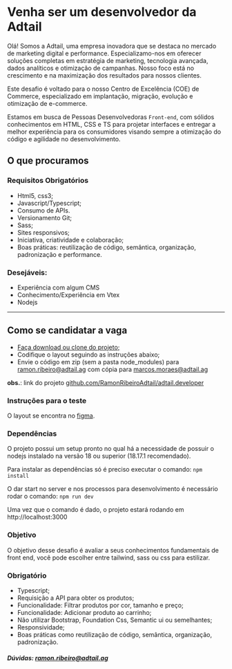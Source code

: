 # Venha ser um desenvolvedor da Adtail

Olá! Somos a Adtail, uma empresa inovadora que se destaca no mercado de marketing digital e performance. Especializamo-nos em oferecer soluções completas em estratégia de marketing, tecnologia avançada, dados analíticos e otimização de campanhas. Nosso foco está no crescimento e na maximização dos resultados para nossos clientes.

Este desafio é voltado para o nosso Centro de Excelência (COE) de Commerce, especializado em implantação, migração, evolução e otimização de e-commerce.

Estamos em busca de Pessoas Desenvolvedoras `Front-end`, com sólidos conhecimentos em HTML, CSS e TS para projetar interfaces e entregar a melhor experiência para os consumidores visando sempre a otimização do código e agilidade no desenvolvimento.

## O que procuramos

### Requisitos Obrigatórios

- Html5, css3;
- Javascript/Typescript;
- Consumo de APIs.
- Versionamento Git;
- Sass;
- Sites responsivos;
- Iniciativa, criatividade e colaboração;
- Boas práticas: reutilização de código, semântica, organização, padronização e performance.

### Desejáveis:

- Experiência com algum CMS
- Conhecimento/Experiência em Vtex
- Nodejs

---

## Como se candidatar a vaga

- [Faça download ou clone do projeto;](https://github.com/RamonRibeiroAdtail/adtail.developer)
- Codifique o layout seguindo as instruções abaixo;
- Envie o código em zip (sem a pasta node_modules) para [ramon.ribeiro@adtail.ag](mailto:ramon.ribeiro@adtail.ag?subject=Vaga%20DEV%20-%20Adtail) com cópia para marcos.moraes@adtail.ag

**obs.**: link do projeto [github.com/RamonRibeiroAdtail/adtail.developer](https://github.com/RamonRibeiroAdtail/adtail.developer)

### Instruções para o teste

O layout se encontra no [figma](https://www.figma.com/design/sDFYa0pAeJQ5NcjwU4Ehby/Desafio-Adtail?node-id=0-1&t=t9TuZVyjcblyiLA8-0).

### Dependências

O projeto possui um setup pronto no qual há a necessidade de possuir o nodejs instalado na versão 18 ou superior (18.17.1 recomendado).

Para instalar as dependências só é preciso executar o comando: `npm install`

O dar start no server e nos processos para desenvolvimento é necessário rodar o comando: `npm run dev`

Uma vez que o comando é dado, o projeto estará rodando em http://localhost:3000

### Objetivo

O objetivo desse desafio é avaliar a seus conhecimentos fundamentais de front end, você pode escolher entre tailwind, sass ou css para estilizar.

### Obrigatório

- Typescript;
- Requisição a API para obter os produtos;
- Funcionalidade: Filtrar produtos por cor, tamanho e preço;
- Funcionalidade: Adicionar produto ao carrinho;
- Não utilizar Bootstrap, Foundation Css, Semantic ui ou semelhantes;
- Responsividade;
- Boas práticas como reutilização de código, semântica, organização, padronização.

##### Dúvidas: [ramon.ribeiro@adtail.ag](mailto:ramon.ribeiro@adtail.ag?subject=Dúvida%20Vaga%20DEV%20-%Adtail)

